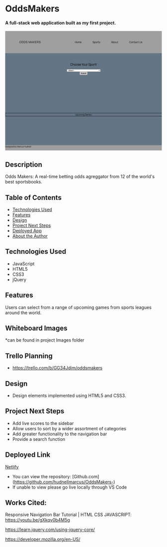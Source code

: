 # OddsMakers

#### A full-stack web application built as my first project.
<img src="./Images/OddsMakers Homepage Screenshot.png" alt="OddsMakers Mainpage Screenshot"/>

## Description
Odds Makers: A real-time betting odds agreggator from 12 of the world's best sportsbooks.

## Table of Contents
* [Technologies Used](#technologiesused)
* [Features](#features)
* [Design](#design)
* [Project Next Steps](#nextsteps)
* [Deployed App](#deployment)
* [About the Author](#author)

## <a name="technologiesused"></a>Technologies Used
* JavaScript
* HTML5
* CSS3
* jQuery


## Features
Users can select from a range of upcoming games from sports leagues around the world. 

## Whiteboard Images
*can be found in project Images folder

## Trello Planning
* https://trello.com/b/GG34Jdim/oddsmakers

## <a name="design"></a>Design
* Design elements implemented using HTML5 and CSS3. 


## <a name="nextsteps"></a>Project Next Steps
* Add live scores to the sidebar
* Allow users to sort by a wider assortment of categories
* Add greater functionality to the navigation bar
* Provide a search function


## <a name="deployment"></a>Deployed Link
[Netlify](https://wonderful-brahmagupta-6a75d3.netlify.com)

* You can view the repository:
[Github.com] (https://github.com/hudnellmarcus/OddsMakers-)
* If unable to view please go live locally through VS Code
    
## Works Cited:
Responsive Navigation Bar Tutorial | HTML CSS JAVASCRIPT:
https://youtu.be/gXkqy0b4M5g

https://learn.jquery.com/using-jquery-core/

https://developer.mozilla.org/en-US/















